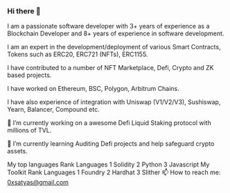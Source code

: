 ### Hi there 👋
I am a passionate software developer with 3+ years of experience as a Blockchain Developer and 8+ years of experience in software development.

I am an expert in the development/deployment of various Smart Contracts, Tokens such as ERC20, ERC721 (NFTs), ERC1155.

I have contributed to a number of NFT Marketplace, Defi, Crypto and ZK based projects.

I have worked on Ethereum, BSC, Polygon, Arbitrum Chains.

I have also experience of integration with Uniswap (V1/V2/V3), Sushiswap, Yearn, Balancer, Compound etc.

🔭 I’m currently working on a awesome Defi Liquid Staking protocol with millions of TVL.

🌱 I’m currently learning Auditing Defi projects and help safeguard crypto assets.

My top languages
Rank	Languages
1	Solidity
2	Python
3	Javascript
My Toolkit
Rank	Languages
1	Foundry
2	Hardhat
3	Slither
📫 How to reach me: 0xsatyas@gmail.com
